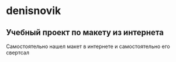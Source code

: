 # denisnovik
## Учебный проект по макету из интернета
Самостоятельно нашел макет в интернете и самостоятельно его свертсал
